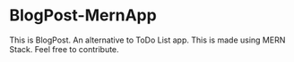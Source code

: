 # BlogPost-MernApp
This is BlogPost. An alternative to ToDo List app.
This is made using MERN Stack.
Feel free to contribute.

